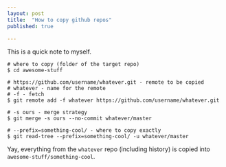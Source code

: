 ```yaml
---
layout: post
title:  "How to copy github repos"
published: true

---
```


This is a quick note to myself.

```
# where to copy (folder of the target repo)
$ cd awesome-stuff

# https://github.com/username/whatever.git - remote to be copied 
# whatever - name for the remote
# -f - fetch
$ git remote add -f whatever https://github.com/username/whatever.git

# -s ours - merge strategy
$ git merge -s ours --no-commit whatever/master

# --prefix=something-cool/ - where to copy exactly
$ git read-tree --prefix=something-cool/ -u whatever/master
```

Yay, everything from the `whatever` repo (including history) is copied into `awesome-stuff/something-cool`.

